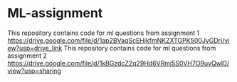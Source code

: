 # ML-assignment
This repository contains code for ml questions from assignment 1
https://drive.google.com/file/d/1ap2BVaqScEHjkfmNKZXTGPK500JyGDrj/view?usp=drive_link
This repository contains code for ml questions from assignment 2
https://drive.google.com/file/d/1kBGzdcZ2q29Hd6VRmj5S0VH7O9uvQwI0/view?usp=sharing
